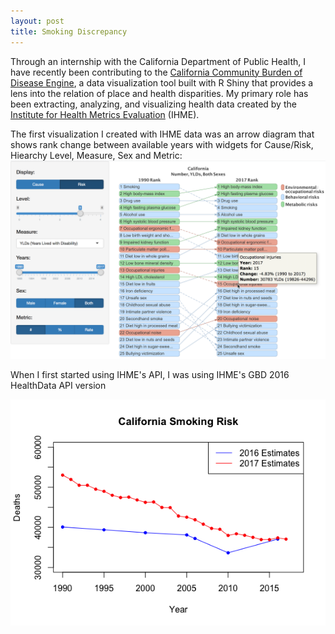 ```yaml
---
layout: post
title: Smoking Discrepancy
---
```


Through an internship with the California Department of Public Health, I have recently been contributing to the [California Community Burden of Disease Engine](https://cdph.ca.gov/communityburden), a data visualization tool built with R Shiny that provides a lens into the relation of place and health disparities. My primary role has been extracting, analyzing, and visualizing health data created by the [Institute for Health Metrics Evaluation](http://www.healthdata.org/) (IHME).

The first visualization I created with IHME data was an arrow diagram that shows rank change between available years with widgets for Cause/Risk, Hiearchy Level, Measure, Sex and Metric:
![Arrows diagram screenshot](../assets/arrows.png)

When I first started using IHME's API, I was using IHME's GBD 2016 HealthData API version


![Smoking death estimates 2016 vs 2017](../assets/smoking-estimates.png)

